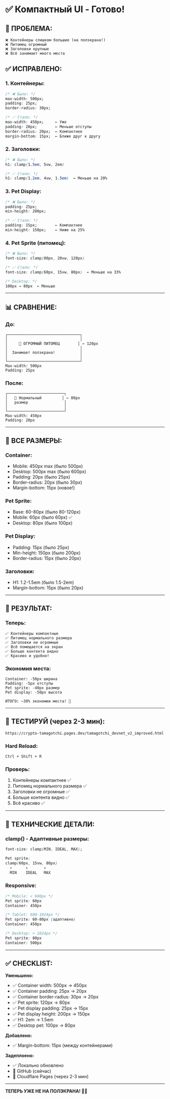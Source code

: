 # ✅ Компактный UI - Готово!

## 🎯 ПРОБЛЕМА:
```
❌ Контейнеры слишком большие (на полэкрана!)
❌ Питомец огромный
❌ Заголовки крупные
❌ Всё занимает много места
```

## ✅ ИСПРАВЛЕНО:

### 1. **Контейнеры:**
```css
/* ❌ Было: */
max-width: 500px;
padding: 25px;
border-radius: 30px;

/* ✅ Стало: */
max-width: 450px;     ← Уже
padding: 20px;        ← Меньше отступы
border-radius: 20px;  ← Компактнее
margin-bottom: 15px;  ← Ближе друг к другу
```

### 2. **Заголовки:**
```css
/* ❌ Было: */
h1: clamp(1.5em, 5vw, 2em)

/* ✅ Стало: */
h1: clamp(1.2em, 4vw, 1.5em)  ← Меньше на 20%
```

### 3. **Pet Display:**
```css
/* ❌ Было: */
padding: 25px;
min-height: 200px;

/* ✅ Стало: */
padding: 15px;        ← Компактнее
min-height: 150px;    ← Ниже на 25%
```

### 4. **Pet Sprite (питомец):**
```css
/* ❌ Было: */
font-size: clamp(80px, 20vw, 120px)

/* ✅ Стало: */
font-size: clamp(60px, 15vw, 80px)  ← Меньше на 33%

/* Desktop: */
100px → 80px  ← Меньше
```

---

## 📊 СРАВНЕНИЕ:

### **До:**
```
┌────────────────────────────────┐
│                                │
│     🐢 ОГРОМНЫЙ ПИТОМЕЦ        │ ← 120px
│                                │
│  Занимает полэкрана!           │
│                                │
└────────────────────────────────┘
Max-width: 500px
Padding: 25px
```

### **После:**
```
┌─────────────────────────┐
│   🐢 Нормальный         │ ← 80px
│   размер                │
│                         │
└─────────────────────────┘
Max-width: 450px
Padding: 20px
```

---

## 📱 ВСЕ РАЗМЕРЫ:

### **Container:**
- Mobile: 450px max (было 500px)
- Desktop: 500px max (было 600px)
- Padding: 20px (было 25px)
- Border-radius: 20px (было 30px)
- Margin-bottom: 15px (новое!)

### **Pet Sprite:**
- Base: 60-80px (было 80-120px)
- Mobile: 60px (было 60px) ✅
- Desktop: 80px (было 100px)

### **Pet Display:**
- Padding: 15px (было 25px)
- Min-height: 150px (было 200px)
- Border-radius: 15px (было 20px)

### **Заголовки:**
- H1: 1.2-1.5em (было 1.5-2em)
- Margin-bottom: 15px (было 20px)

---

## 🎉 РЕЗУЛЬТАТ:

### **Теперь:**
```
✅ Контейнеры компактные
✅ Питомец нормального размера
✅ Заголовки не огромные
✅ Всё помещается на экран
✅ Больше контента видно
✅ Красиво и удобно!
```

### **Экономия места:**
```
Container: -50px ширина
Padding: -5px отступы
Pet sprite: -40px размер
Pet display: -50px высота

ИТОГО: ~30% экономии места! 🎉
```

---

## 🧪 ТЕСТИРУЙ (через 2-3 мин):

```
https://crypto-tamagotchi.pages.dev/tamagotchi_devnet_v2_improved.html
```

### **Hard Reload:**
```
Ctrl + Shift + R
```

### **Проверь:**
1. Контейнеры компактнее ✅
2. Питомец нормального размера ✅
3. Заголовки не огромные ✅
4. Больше контента видно ✅
5. Всё красиво ✅

---

## 📐 ТЕХНИЧЕСКИЕ ДЕТАЛИ:

### **clamp() - Адаптивные размеры:**
```css
font-size: clamp(MIN, IDEAL, MAX);

Pet sprite:
clamp(60px, 15vw, 80px)
  ↑      ↑       ↑
  MIN    IDEAL   MAX
```

### **Responsive:**
```css
/* Mobile: < 600px */
Pet sprite: 60px
Container: 450px

/* Tablet: 600-1024px */
Pet sprite: 60-80px (адаптивно)
Container: 450px

/* Desktop: > 1024px */
Pet sprite: 80px
Container: 500px
```

---

## ✅ CHECKLIST:

**Уменьшено:**
- ✅ Container width: 500px → 450px
- ✅ Container padding: 25px → 20px
- ✅ Container border-radius: 30px → 20px
- ✅ Pet sprite: 120px → 80px
- ✅ Pet display padding: 25px → 15px
- ✅ Pet display height: 200px → 150px
- ✅ H1: 2em → 1.5em
- ✅ Desktop pet: 100px → 80px

**Добавлено:**
- ✅ Margin-bottom: 15px (между контейнерами)

**Задеплоено:**
- ✅ Локально обновлено
- 🔄 GitHub (сейчас)
- 🔄 Cloudflare Pages (через 2-3 мин)

---

**ТЕПЕРЬ УЖЕ НЕ НА ПОЛЭКРАНА! 🎉✨**


